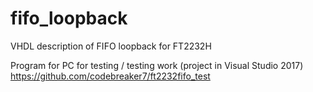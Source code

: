 # fifo_loopback
VHDL description of FIFO loopback for FT2232H

Program for PC for testing / testing work (project in Visual Studio 2017)
https://github.com/codebreaker7/ft2232fifo_test
